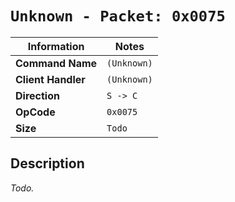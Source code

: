 # `Unknown - Packet: 0x0075`

| Information               | Notes |
|---                        |---    |
| **Command Name**          | `(Unknown)` |
| **Client Handler**        | `(Unknown)` |
| **Direction**             | `S -> C` |
| **OpCode**                | `0x0075` |
| **Size**                  | `Todo` |

## Description

_Todo._
